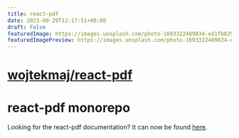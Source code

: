 ```yaml
---
title: react-pdf
date: 2023-09-29T12:17:51+08:00
draft: False
featuredImage: https://images.unsplash.com/photo-1693322489834-ed1fb829e230?ixid=M3w0NjAwMjJ8MHwxfHJhbmRvbXx8fHx8fHx8fDE2OTU5NjA4OTZ8&ixlib=rb-4.0.3
featuredImagePreview: https://images.unsplash.com/photo-1693322489834-ed1fb829e230?ixid=M3w0NjAwMjJ8MHwxfHJhbmRvbXx8fHx8fHx8fDE2OTU5NjA4OTZ8&ixlib=rb-4.0.3
---
```


# [wojtekmaj/react-pdf](https://github.com/wojtekmaj/react-pdf)

# react-pdf monorepo

Looking for the react-pdf documentation? It can now be found [here](packages/react-pdf/README.md).
